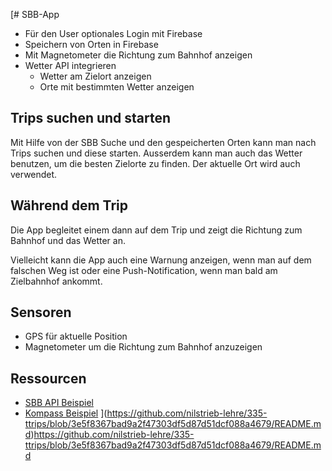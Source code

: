 [# SBB-App

- Für den User optionales Login mit Firebase
- Speichern von Orten in Firebase
- Mit Magnetometer die Richtung zum Bahnhof anzeigen
- Wetter API integrieren
  - Wetter am Zielort anzeigen
  - Orte mit bestimmten Wetter anzeigen

## Trips suchen und starten

Mit Hilfe von der SBB Suche und den gespeicherten Orten kann man nach Trips suchen und diese
starten. Ausserdem kann man auch das Wetter benutzen, um die besten Zielorte zu finden.
Der aktuelle Ort wird auch verwendet.

## Während dem Trip

Die App begleitet einem dann auf dem Trip und zeigt die Richtung zum
Bahnhof und das Wetter an.

Vielleicht kann die App auch eine Warnung anzeigen, wenn man auf dem falschen Weg ist oder
eine Push-Notification, wenn man bald am Zielbahnhof ankommt.

## Sensoren

- GPS für aktuelle Position
- Magnetometer um die Richtung zum Bahnhof anzuzeigen

## Ressourcen

- [SBB API Beispiel](https://github.com/nilstrieb-lehre/java-frontend/blob/7be756328fad2aec5ecbe838c0dd86395f5f0bd8/5-fetching/src)
- [Kompass Beispiel](https://github.com/rahulhaque/compass-react-native-expo/blob/1bc2d906012f1026ae00f96994834c82d63c4081/App.js)
  ](https://github.com/nilstrieb-lehre/335-ttrips/blob/3e5f8367bad9a2f47303df5d87d51dcf088a4679/README.md)https://github.com/nilstrieb-lehre/335-ttrips/blob/3e5f8367bad9a2f47303df5d87d51dcf088a4679/README.md

